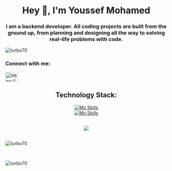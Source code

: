 <h1 align="center">Hey 👋, I'm Youssef Mohamed</h1>
<h3 align="center">I am a backend developer. All coding projects are built from the ground up, from planning and designing all the way to solving real-life problems with code.</h3>

<p align="left"> <img src="https://komarev.com/ghpvc/?username=turbo70&label=Profile%20views&color=0e75b6&style=flat" alt="turbo70" /> </p>

<h3 align="left">Connect with me:</h3>
<p align="left">
<a href="https://www.linkedin.com/in/youssef-mohamed-266540248/" target="blank"><img align="center" src="https://raw.githubusercontent.com/rahuldkjain/github-profile-readme-generator/master/src/images/icons/Social/linked-in-alt.svg" alt="https://www.linkedin.com/in/youssef-mohamed-266540248/" height="30" width="40" /></a>
</p>

<div align="center">

  ## Technology Stack: 
<a href="">[![My Skills](https://skillicons.dev/icons?i=js,nodejs,nestjs,mongodb,linux,mysql,cpp,express,docker,postman,prisma,vscode,ts,postgres,git)](https://skillicons.dev)</a>
</br>
<a href="">[![My Skills](https://skillicons.dev/icons?i=github)](https://skillicons.dev)</a>
</div>

<br/>  

<div align="center">
<img src="https://komarev.com/ghpvc/?username=0xEbrahim&&style=flat-square" align="center" />
</div>  
<br>


<p><img align="center" src="https://github-readme-stats.vercel.app/api/top-langs?username=turbo70&show_icons=true&locale=en&layout=compact" alt="turbo70" /></p>
<br>
<p><img align="center" src="https://github-readme-streak-stats.herokuapp.com/?user=turbo70&" alt="turbo70" /></p>
